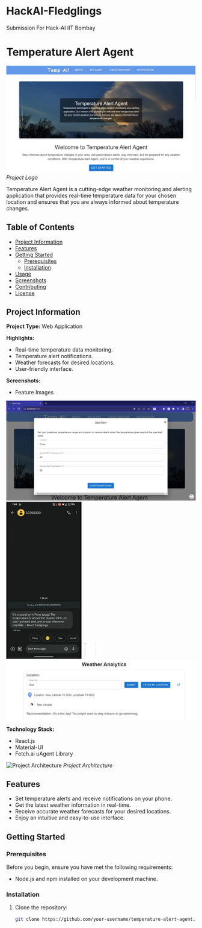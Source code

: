 # HackAI-Fledglings
Submission For Hack-AI IIT Bombay

# Temperature Alert Agent

![Project Logo](https://github.com/RuchikaSuryawanshi7/HackAI-Fledglings/blob/main/assets/home.jpg)
*Project Logo*

Temperature Alert Agent is a cutting-edge weather monitoring and alerting application that provides real-time temperature data for your chosen location and ensures that you are always informed about temperature changes.

## Table of Contents

- [Project Information](#project-information)
- [Features](#features)
- [Getting Started](#getting-started)
  - [Prerequisites](#prerequisites)
  - [Installation](#installation)
- [Usage](#usage)
- [Screenshots](#screenshots)
- [Contributing](#contributing)
- [License](#license)

## Project Information

**Project Type:** Web Application

**Highlights:**
- Real-time temperature data monitoring.
- Temperature alert notifications.
- Weather forecasts for desired locations.
- User-friendly interface.

**Screenshots:**

- Feature Images 
<img src="https://github.com/RuchikaSuryawanshi7/HackAI-Fledglings/blob/main/assets/setalert.jpg" width="800">
<img src="https://github.com/RuchikaSuryawanshi7/HackAI-Fledglings/blob/main/assets/notification.jpg" width="200">
<img src="https://github.com/RuchikaSuryawanshi7/HackAI-Fledglings/blob/main/assets/weather%20Api.jpg" width="50">
<img src="https://github.com/RuchikaSuryawanshi7/HackAI-Fledglings/blob/main/assets/analytics.jpg" width="700">



**Technology Stack:**
- React.js
- Material-UI
- Fetch.ai uAgent Library

![Project Architecture](https://github.com/RuchikaSuryawanshi7/HackAI-Fledglings/blob/main/assets/architecture.jpg)
*Project Architecture*

## Features

- Set temperature alerts and receive notifications on your phone.
- Get the latest weather information in real-time.
- Receive accurate weather forecasts for your desired locations.
- Enjoy an intuitive and easy-to-use interface.

## Getting Started

### Prerequisites

Before you begin, ensure you have met the following requirements:

- Node.js and npm installed on your development machine.

### Installation

1. Clone the repository:

   ```bash
   git clone https://github.com/your-username/temperature-alert-agent.git

